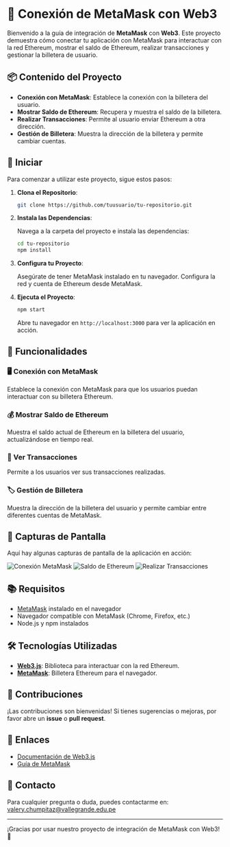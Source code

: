 # 🦊 Conexión de MetaMask con Web3

Bienvenido a la guía de integración de **MetaMask** con **Web3**. Este proyecto demuestra cómo conectar tu aplicación con MetaMask para interactuar con la red Ethereum, mostrar el saldo de Ethereum, realizar transacciones y gestionar la billetera de usuario.

## 📦 Contenido del Proyecto

- **Conexión con MetaMask**: Establece la conexión con la billetera del usuario.
- **Mostrar Saldo de Ethereum**: Recupera y muestra el saldo de la billetera.
- **Realizar Transacciones**: Permite al usuario enviar Ethereum a otra dirección.
- **Gestión de Billetera**: Muestra la dirección de la billetera y permite cambiar cuentas.

## 🚀 Iniciar

Para comenzar a utilizar este proyecto, sigue estos pasos:

1. **Clona el Repositorio**:

    ```bash
    git clone https://github.com/tuusuario/tu-repositorio.git
    ```

2. **Instala las Dependencias**:

    Navega a la carpeta del proyecto e instala las dependencias:

    ```bash
    cd tu-repositorio
    npm install
    ```

3. **Configura tu Proyecto**:

    Asegúrate de tener MetaMask instalado en tu navegador. Configura la red y cuenta de Ethereum desde MetaMask.

4. **Ejecuta el Proyecto**:

    ```bash
    npm start
    ```

    Abre tu navegador en `http://localhost:3000` para ver la aplicación en acción.

## 📜 Funcionalidades

### 🖥️ Conexión con MetaMask

Establece la conexión con MetaMask para que los usuarios puedan interactuar con su billetera Ethereum.

### 💰 Mostrar Saldo de Ethereum

Muestra el saldo actual de Ethereum en la billetera del usuario, actualizándose en tiempo real.

### 🔄 Ver Transacciones

Permite a los usuarios ver sus transacciones realizadas.

### 🏷️ Gestión de Billetera

Muestra la dirección de la billetera del usuario y permite cambiar entre diferentes cuentas de MetaMask.

## 📸 Capturas de Pantalla

Aquí hay algunas capturas de pantalla de la aplicación en acción:

![Conexión MetaMask](./images/metamask-connection.png)
![Saldo de Ethereum](./images/ethereum-balance.png)
![Realizar Transacciones](./images/ethereum-transactions.png)

## 📚 Requisitos

- [MetaMask](https://metamask.io/) instalado en el navegador
- Navegador compatible con MetaMask (Chrome, Firefox, etc.)
- Node.js y npm instalados

## 🛠️ Tecnologías Utilizadas

- **[Web3.js](https://web3js.readthedocs.io/)**: Biblioteca para interactuar con la red Ethereum.
- **[MetaMask](https://metamask.io/)**: Billetera Ethereum para el navegador.

## 🤝 Contribuciones

¡Las contribuciones son bienvenidas! Si tienes sugerencias o mejoras, por favor abre un **issue** o **pull request**.

## 🔗 Enlaces

- [Documentación de Web3.js](https://web3js.readthedocs.io/)
- [Guía de MetaMask](https://metamask.io/)

## 📧 Contacto

Para cualquier pregunta o duda, puedes contactarme en: [valery.chumpitaz@vallegrande.edu.pe](valery.chumpitaz@vallegrande.edu.pe)

---

¡Gracias por usar nuestro proyecto de integración de MetaMask con Web3! 🚀
